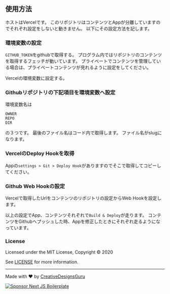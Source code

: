 ## 使用方法
ホストはVercelです。
このリポジトリはコンテンツとAppが分離していますのでそれぞれ設定をしないと動きません。
以下にその設定方法を記します。

### 環境変数の設定
```GITHUB_TOKEN```をgithubで取得する。
プログラム内ではリポジトリのコンテンツを取得するフェッチが動いています。
プライベートでコンテンツを管理している場合は、プライベートコンテンツが見れるように設定をしてください。

Vercelの環境変数に設定する。

### Githubリポジトリの下記項目を環境変数へ設定
環境変数名は
```
OWNER
REPO
DIR
```
の３つです。
最後のファイル名はコード内で取得します。
ファイル名がslugになります。

### VercelのDeploy Hookを取得
Appの```settings > Git > Deploy Hook```がありますのでそこで取得してコピーしてください。

### Github Web Hookの設定
Vercelで取得したUrlをコンテンツのリポジトリの設定からWeb Hookを設定します。

以上の設定でApp、コンテンツそれぞれで```Build & Deploy```が走ります。
コンテンツをGithubへプッシュした時、Appを修正したときにそれぞれ走るようになっています。

### License

Licensed under the MIT License, Copyright © 2020

See [LICENSE](LICENSE) for more information.

---

Made with ♥ by [CreativeDesignsGuru](https://creativedesignsguru.com)

[![Sponsor Next JS Boilerplate](https://cdn.buymeacoffee.com/buttons/default-red.png)](https://www.buymeacoffee.com/ixartz)

